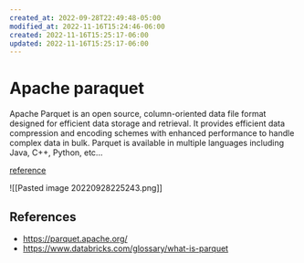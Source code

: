 ```yaml
---
created_at: 2022-09-28T22:49:48-05:00
modified_at: 2022-11-16T15:24:46-06:00
created: 2022-11-16T15:25:17-06:00
updated: 2022-11-16T15:25:17-06:00
---
```


# Apache paraquet

Apache Parquet is an open source, column-oriented data file format designed for efficient data storage and retrieval. It provides efficient data compression and encoding schemes with enhanced performance to handle complex data in bulk. Parquet is available in multiple languages including Java, C++, Python, etc...

[reference](https://parquet.apache.org/#td-block-1)

![[Pasted image 20220928225243.png]]

## References 
- https://parquet.apache.org/
- https://www.databricks.com/glossary/what-is-parquet
